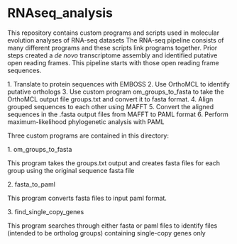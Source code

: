 # RNAseq_analysis
<p>This repository contains custom programs and scripts used in molecular evolution analyses of RNA-seq datasets
The RNA-seq pipeline consists of many different programs and these scripts link programs together.
Prior steps created a <i>de novo</i> transcriptome assembly and identified putative open reading frames.
This pipeline starts with those open reading frame sequences.</p>
1. Translate to protein sequences with EMBOSS
2. Use OrthoMCL to identify putative orthologs
3. Use custom program om_groups_to_fasta to take the OrthoMCL output file groups.txt and convert it to fasta format.
4. Align grouped sequences to each other using MAFFT
5. Convert the aligned sequences in the .fasta output files from MAFFT to PAML format
6. Perform maximum-likelihood phylogenetic analysis with PAML

<p>Three custom programs are contained in this directory:</p>
1. om_groups_to_fasta
<p>This program takes the groups.txt output and creates fasta files for each group using the original sequence fasta file </p>
2. fasta_to_paml
<p>This program converts fasta files to input paml format. </p>
3. find_single_copy_genes
<p>This program searches through either fasta or paml files to identify files (intended to be ortholog groups) containing single-copy genes only </p>

